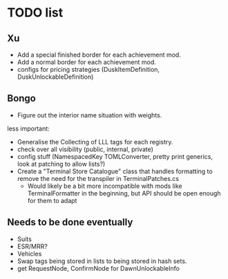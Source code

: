 # TODO list

## Xu

- Add a special finished border for each achievement mod.
- Add a normal border for each achievement mod.
- configs for pricing strategies (DuskItemDefinition, DuskUnlockableDefinition)

## Bongo

- Figure out the interior name situation with weights.

less important:

- Generalise the Collecting of LLL tags for each registry.
- check over all visibility (public, internal, private)
- config stuff (NamespacedKey TOMLConverter, pretty print generics, look at patching to allow lists?)
- Create a "Terminal Store Catalogue" class that handles formatting to remove the need for the transpiler in TerminalPatches.cs
  - Would likely be a bit more incompatible with mods like TerminalFormatter in the beginning, but API should be open enough for them to adapt

## Needs to be done eventually

- Suits
- ESR/MRR?
- Vehicles
- Swap tags being stored in lists to being stored in hash sets.
- get RequestNode, ConfirmNode for DawnUnlockableInfo
